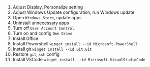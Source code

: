 1. Adjust Display, Personalize setting
2. Adjust Windows Update configuration, run Windows update
3. Open `Windows Store`, update apps
4. Uninstall unnecessary apps
5. Turn off `User Account Control`
6. Turn on and config `One Drive`
7. Install Office
8. Install Powershell `winget install --id Microsoft.PowerShell`
9. Install git `winget install --id Git.Git`
10. Restore `git`, `ssh` config
11. Install VSCode `winget install --id Microsoft.VisualStudioCode`
